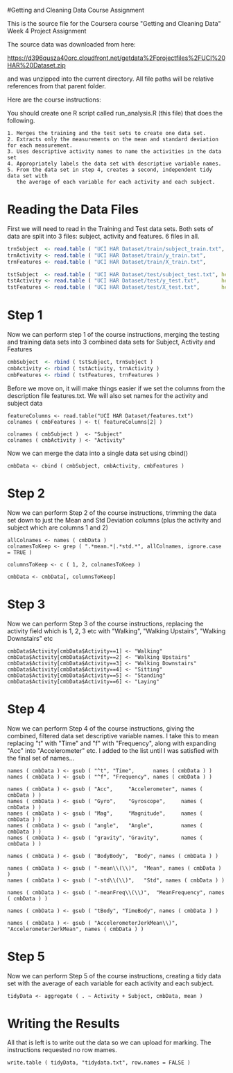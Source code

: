 #Getting and Cleaning Data Course Assignment

This is the source file for the Coursera course "Getting and Cleaning Data" Week 4 Project Assignment

The source data was downloaded from here:

  https://d396qusza40orc.cloudfront.net/getdata%2Fprojectfiles%2FUCI%20HAR%20Dataset.zip 

and was unzipped into the current directory.  All file paths will be relative references from that parent folder.

Here are the course instructions:

You should create one R script called run_analysis.R (this file) that does the following. 

    1. Merges the training and the test sets to create one data set.
    2. Extracts only the measurements on the mean and standard deviation for each measurement. 
    3. Uses descriptive activity names to name the activities in the data set
    4. Appropriately labels the data set with descriptive variable names. 
    5. From the data set in step 4, creates a second, independent tidy data set with 
       the average of each variable for each activity and each subject.


# Reading the Data Files
First we will need to read in the Training and Test data sets.  Both sets of data are split into 3 files: subject, activity and features.  6 files in all.
```R
trnSubject  <- read.table ( "UCI HAR Dataset/train/subject_train.txt", header = FALSE )
trnActivity <- read.table ( "UCI HAR Dataset/train/y_train.txt",       header = FALSE )
trnFeatures <- read.table ( "UCI HAR Dataset/train/X_train.txt",       header = FALSE )

tstSubject  <- read.table ( "UCI HAR Dataset/test/subject_test.txt", header = FALSE )
tstActivity <- read.table ( "UCI HAR Dataset/test/y_test.txt",       header = FALSE )
tstFeatures <- read.table ( "UCI HAR Dataset/test/X_test.txt",       header = FALSE )
```
# Step 1
Now we can perform step 1 of the course instructions, merging the testing and training data sets into 3 combined data sets for Subject, Activity and Features
```R
cmbSubject  <- rbind ( tstSubject, trnSubject )
cmbActivity <- rbind ( tstActivity, trnActivity )
cmbFeatures <- rbind ( tstFeatures, trnFeatures )
```
Before we move on, it will make things easier if we set the columns from the description file features.txt.  We will also set names for the activity and subject data
```
featureColumns <- read.table("UCI HAR Dataset/features.txt")
colnames ( cmbFeatures ) <- t( featureColumns[2] )

colnames ( cmbSubject )  <- "Subject"
colnames ( cmbActivity ) <- "Activity"
```
Now we can merge the data into a single data set using cbind()
```
cmbData <- cbind ( cmbSubject, cmbActivity, cmbFeatures )
```
# Step 2
Now we can perform Step 2 of the course instructions, trimming the data set down to just the Mean and Std Deviation columns (plus the activity and subject which are columns 1 and 2)
```
allColnames <- names ( cmbData )
colnamesToKeep <- grep ( ".*mean.*|.*std.*", allColnames, ignore.case = TRUE )

columnsToKeep <- c ( 1, 2, colnamesToKeep )

cmbData <- cmbData[, columnsToKeep]
```
# Step 3
Now we can perform Step 3 of the course instructions, replacing the activity field which is 1, 2, 3 etc with "Walking", "Walking Upstairs", "Walking Downstairs" etc
```
cmbData$Activity[cmbData$Activity==1] <- "Walking"
cmbData$Activity[cmbData$Activity==2] <- "Walking Upstairs"
cmbData$Activity[cmbData$Activity==3] <- "Walking Downstairs"
cmbData$Activity[cmbData$Activity==4] <- "Sitting"
cmbData$Activity[cmbData$Activity==5] <- "Standing"
cmbData$Activity[cmbData$Activity==6] <- "Laying"
```
# Step 4
Now we can perform Step 4 of the course instructions, giving the combined, filtered data set descriptive variable names.  I take this to mean replacing "t" with "Time" and "f" with "Frequency", along with expanding "Acc" into "Accelerometer" etc.  I added to the list until I was satisfied with the final set of names...
```
names ( cmbData ) <- gsub ( "^t", "Time",      names ( cmbData ) )
names ( cmbData ) <- gsub ( "^f", "Frequency", names ( cmbData ) )

names ( cmbData ) <- gsub ( "Acc",     "Accelerometer", names ( cmbData ) )
names ( cmbData ) <- gsub ( "Gyro",    "Gyroscope",     names ( cmbData ) )
names ( cmbData ) <- gsub ( "Mag",     "Magnitude",     names ( cmbData ) )
names ( cmbData ) <- gsub ( "angle",   "Angle",         names ( cmbData ) )
names ( cmbData ) <- gsub ( "gravity", "Gravity",       names ( cmbData ) )

names ( cmbData ) <- gsub ( "BodyBody",  "Body", names ( cmbData ) )

names ( cmbData ) <- gsub ( "-mean\\(\\)",  "Mean", names ( cmbData ) )
names ( cmbData ) <- gsub ( "-std\\(\\)",   "Std", names ( cmbData ) )

names ( cmbData ) <- gsub ( "-meanFreq\\(\\)",  "MeanFrequency", names ( cmbData ) )

names ( cmbData ) <- gsub ( "tBody", "TimeBody", names ( cmbData ) )

names ( cmbData ) <- gsub ( "AccelerometerJerkMean\\)",  "AccelerometerJerkMean", names ( cmbData ) )
```
# Step 5
Now we can perform Step 5 of the course instructions, creating a tidy data set with the average of each variable for each activity and each subject.
```
tidyData <- aggregate ( . ~ Activity + Subject, cmbData, mean )
```
# Writing the Results
All that is left is to write out the data so we can upload for marking.  The instructions requested no row mames.
```
write.table ( tidyData, "tidydata.txt", row.names = FALSE )
```
